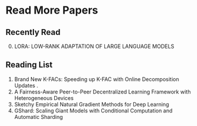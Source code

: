 # Read More Papers

## Recently Read

0. LORA: LOW-RANK ADAPTATION OF LARGE LANGUAGE MODELS

## Reading List

1. Brand New K-FACs: Speeding up K-FAC with Online Decomposition Updates .
2. A Fairness-Aware Peer-to-Peer Decentralized Learning Framework with Heterogeneous Devices
3. Sketchy Empirical Natural Gradient Methods for Deep Learning
4. GShard: Scaling Giant Models with Conditional Computation and Automatic Sharding
